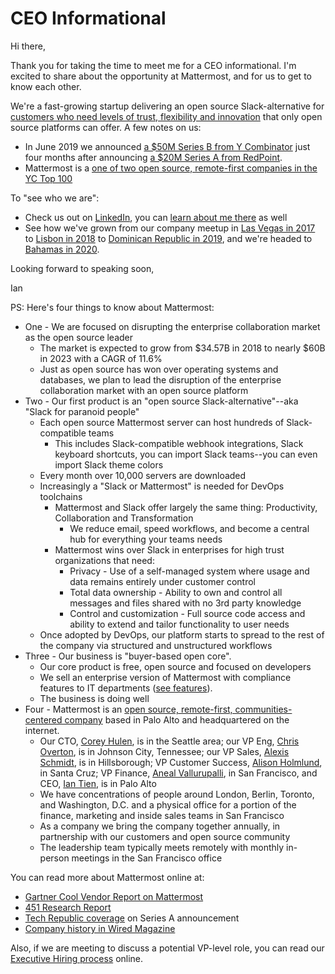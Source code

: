 # CEO Informational

Hi there,

Thank you for taking the time to meet me for a CEO informational. I'm excited to share about the opportunity at Mattermost, and for us to get to know each other.

We're a fast-growing startup delivering an open source Slack-alternative for [customers who need levels of trust, flexibility and innovation](https://mattermost.com/customers/) that only open source platforms can offer. A few notes on us: 

* In June 2019 we announced [a $50M Series B from Y Combinator](https://www.linkedin.com/feed/update/urn:li:activity:6547125277162639360) just four months after announcing [a $20M Series A from RedPoint](https://www.techrepublic.com/article/how-open-source-mattermost-is-sneaking-up-on-slacks-messaging-empire/).
* Mattermost is a [one of two open source, remote-first companies in the YC Top 100](https://medium.com/@it33/mattermost-joins-gitlab-in-yc-top-100-as-new-open-source-remote-company-cdcb0706e7eb) 

To "see who we are":

* Check us out on [LinkedIn](https://www.linkedin.com/company/mattermost/), you can [learn about me there](https://www.linkedin.com/in/iantien/) as well
* See how we've grown from our company meetup in [Las Vegas in 2017](https://www.youtube.com/watch?v=_RpmrM-5UFY&t=3s) to [Lisbon in 2018](https://www.youtube.com/watch?v=CZXaYttz3NA) to [Dominican Republic in 2019](https://www.youtube.com/watch?v=pMySvCfy7Bw&t=56s), and we're headed to [Bahamas in 2020](https://www.youtube.com/watch?v=t8-UF-wcX_s).

Looking forward to speaking soon,

Ian

PS: Here's four things to know about Mattermost:

* One - We are focused on disrupting the enterprise collaboration market as the open source leader
  * The market is expected to grow from $34.57B in 2018 to nearly $60B in 2023 with a CAGR of 11.6%
  * Just as open source has won over operating systems and databases, we plan to lead the disruption of the enterprise collaboration market with an open source platform
* Two - Our first product is an "open source Slack-alternative"--aka "Slack for paranoid people"
  * Each open source Mattermost server can host hundreds of Slack-compatible teams
    * This includes Slack-compatible webhook integrations, Slack keyboard shortcuts, you can import Slack teams--you can even import Slack theme colors
  * Every month over 10,000 servers are downloaded
  * Increasingly a "Slack or Mattermost" is needed for DevOps toolchains
    * Mattermost and Slack offer largely the same thing: Productivity, Collaboration and Transformation
      * We reduce email, speed workflows, and become a central hub for everything your teams needs
    * Mattermost wins over Slack in enterprises for high trust organizations that need:
      * Privacy - Use of a self-managed system where usage and data remains entirely under customer control
      * Total data ownership - Ability to own and control all messages and files shared with no 3rd party knowledge
      * Control and customization - Full source code access and ability to extend and tailor functionality to user needs
  * Once adopted by DevOps, our platform starts to spread to the rest of the company via structured and unstructured workflows
* Three - Our business is "buyer-based open core".
  * Our core product is free, open source and focused on developers
  * We sell an enterprise version of Mattermost with compliance features to IT departments \([see features](https://mattermost.com/pricing-feature-comparison/)\).
  * The business is doing well
* Four - Mattermost is an [open source, remote-first, communities-centered company](https://docs.mattermost.com/process/handbook.html#company) based in Palo Alto and headquartered on the internet.
  * Our CTO, [Corey Hulen](https://www.linkedin.com/in/coreyhulen/), is in the Seattle area; our VP Eng, [Chris Overton](https://www.linkedin.com/in/chris-overton-62b235/), is in Johnson City, Tennessee; our VP Sales, [Alexis Schmidt](https://www.linkedin.com/in/alexis-schmidt-4819281/), is in Hillsborough; VP Customer Success, [Alison Holmlund](https://www.linkedin.com/in/alisonholmlund/), in Santa Cruz; VP Finance, [Aneal Vallurupalli](https://www.linkedin.com/in/aneal-vallurupalli-4b573a38/), in San Francisco, and CEO, [Ian Tien](https://www.linkedin.com/in/iantien/), is in Palo Alto
  * We have concentrations of people around London, Berlin, Toronto, and Washington, D.C. and a physical office for a portion of the finance, marketing and inside sales teams in San Francisco
  * As a company we bring the company together annually, in partnership with our customers and open source community
  * The leadership team typically meets remotely with monthly in-person meetings in the San Francisco office

You can read more about Mattermost online at:

* [Gartner Cool Vendor Report on Mattermost](https://drive.google.com/file/d/1N7KAE-IwMdUyO0O5p70LQbv15flJQ_7B/view?usp=sharing)
* [451 Research Report](https://drive.google.com/file/d/1ss3hf68ynbJOg2LmBGieHcc3ZAQKaMuU/view?usp=sharing)
* [Tech Republic coverage](https://www.techrepublic.com/article/how-open-source-mattermost-is-sneaking-up-on-slacks-messaging-empire/) on Series A announcement
* [Company history in Wired Magazine](https://www.wired.com/2016/03/open-source-devs-racing-build-better-versions-slack/)

Also, if we are meeting to discuss a potential VP-level role, you can read our [Executive Hiring process](https://handbook.mattermost.com/contributors/join-us/exec-recruiting) online.

